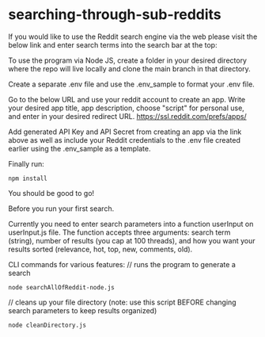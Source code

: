 # searching-through-sub-reddits

If you would like to use the Reddit search engine via the web please visit the below link and enter search terms into the search bar at the top:


To use the program via Node JS, create a folder in your desired directory where the repo will live locally and clone the main branch in that directory. 

Create a separate .env file and use the .env_sample to format your .env file. 

Go to the below URL and use your reddit account to create an app. Write your desired app title, app description, choose "script" for personal use, and enter in your desired redirect URL.
https://ssl.reddit.com/prefs/apps/

Add generated API Key and API Secret from creating an app via the link above as well as include your Reddit credentials to the .env file created earlier using the .env_sample as a template. 

Finally run: 
```
npm install
```

You should be good to go! 

Before you run your first search. 

Currently you need to enter search parameters into a function userInput on userInput.js file. The function accepts three arguments: search term (string), number of results (you cap at 100 threads), and how you want your results sorted (relevance, hot, top, new, comments, old).

CLI commands for various features: 
// runs the program to generate a search
```
node searchAllOfReddit-node.js
```

// cleans up your file directory (note: use this script BEFORE changing search parameters to keep results organized)
```
node cleanDirectory.js
```
